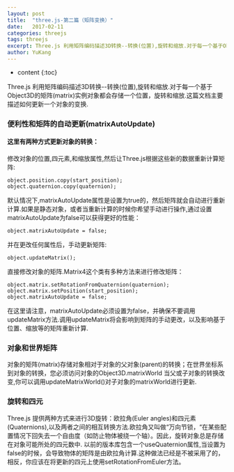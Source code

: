 ```yaml
---
layout: post
title:  "three.js-第二篇（矩阵变换）"
date:   2017-02-11 
categories: threejs
tags: threejs
excerpt: Three.js 利用矩阵编码描述3D转换--转换(位置),旋转和缩放.对于每一个基于Object3D的矩阵(matrix)实例对象都会存储一个位置，旋转和缩放.这篇文档主要描述如何更新一个对象的变换.
author: YuKang
---
```


* content
{:toc}

Three.js 利用矩阵编码描述3D转换--转换(位置),旋转和缩放.对于每一个基于Object3D的矩阵(matrix)实例对象都会存储一个位置，旋转和缩放.这篇文档主要描述如何更新一个对象的变换.

### 便利性和矩阵的自动更新(matrixAutoUpdate)
#### 这里有两种方式更新对象的转换：

修改对象的位置,四元素,和缩放属性,然后让Three.js根据这些新的数据重新计算矩阵:
```
object.position.copy(start_position);
object.quaternion.copy(quaternion);
```
默认情况下,matrixAutoUpdate属性是设置为true的，然后矩阵就会自动进行重新计算.如果是静态对象，或者当重新计算的时候你希望手动进行操作,通过设置matrixAutoUpdate为false可以获得更好的性能：
```
object.matrixAutoUpdate = false;
```
并在更改任何属性后，手动更新矩阵:
```
object.updateMatrix();
```
直接修改对象的矩阵.Matrix4这个类有多种方法来进行修改矩阵：
```
object.matrix.setRotationFromQuaternion(quaternion);
object.matrix.setPosition(start_position);
object.matrixAutoUpdate = false;
```
在这里请注意，matrixAutoUpdate必须设置为false，并确保不要调用updateMatrix方法.调用updateMatrix将会影响到矩阵的手动更改，以及影响基于位置、缩放等的矩阵重新计算.
### 对象和世界矩阵
对象的矩阵(matrix)存储对象相对于对象的父对象(parent)的转换；在世界坐标系到对象的转换，您必须访问对象的Object3D.matrixWorld
当父或子对象的转换改变,你可以调用updateMatrixWorld()对子对象的matrixWorld进行更新.

### 旋转和四元
Three.js 提供两种方式来进行3D旋转：欧拉角(Euler angles)和四元素(Quaternions),以及两者之间的相互转换方法.欧拉角又叫做“万向节锁，“在某些配置情况下回失去一个自由度（如防止物体被绕一个轴）。因此，旋转对象总是存储在对象可能所处的四元数中.
以前的版本库包含一个useQuaternion属性,当设置为false的时候，会导致物体的矩阵是由欧拉角计算.这种做法已经是不被采用了的，相反，你应该在将更新的四元上使用setRotationFromEuler方法。
